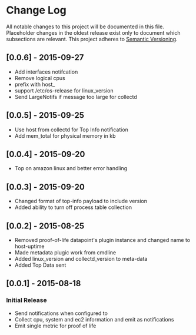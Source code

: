 # Change Log

All notable changes to this project will be documented in this file.
Placeholder changes in the oldest release exist only to document which
subsections are relevant.
This project adheres to [Semantic Versioning](http://semver.org/).

## [0.0.6] - 2015-09-27
- Add interfaces notifcation
- Remove logical cpus
- prefix with host_
- support /etc/os-release for linux_version
- Send LargeNotifs if message too large for collectd

## [0.0.5] - 2015-09-25
- Use host from collectd for Top Info notification
- Add mem_total for physical memory in kb

## [0.0.4] - 2015-09-20
- Top on amazon linux and better error handling

## [0.0.3] - 2015-09-20
- Changed format of top-info payload to include version
- Added ability to turn off process table collection

## [0.0.2] - 2015-08-25
- Removed proof-of-life datapoint's plugin instance and changed name to host-uptime
- Made metadata plugic work from cmdline
- Added linux_version and collectd_version to meta-data
- Added Top Data sent

## [0.0.1] - 2015-08-18

### Initial Release

- Send notifications when configured to
- Collect cpu, system and ec2 information and emit as notifications
- Emit single metric for proof of life

